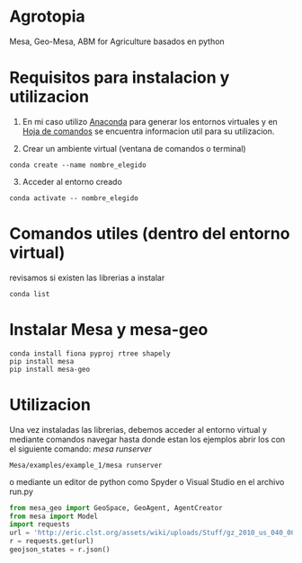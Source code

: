 # Agrotopia

 Mesa, Geo-Mesa, ABM for Agriculture
 basados en python

# Requisitos para instalacion y utilizacion

1) En mi caso utilizo [Anaconda](https://anaconda.org/) para generar los entornos virtuales y en [Hoja de comandos](https://docs.conda.io/projects/conda/en/4.6.0/_downloads/52a95608c49671267e40c689e0bc00ca/conda-cheatsheet.pdf) se encuentra informacion util para su utilizacion.

2) Crear un ambiente virtual (ventana de comandos o terminal)
```shell
conda create --name nombre_elegido
```
3) Acceder al entorno creado
```shell
conda activate -- nombre_elegido
```
# Comandos utiles (dentro del entorno virtual)
revisamos si existen las librerias a instalar
```shell
conda list
```
# Instalar Mesa y mesa-geo
```shell
conda install fiona pyproj rtree shapely
pip install mesa
pip install mesa-geo
```
# Utilizacion
Una vez instaladas las librerias, debemos acceder al entorno virtual y mediante comandos navegar hasta donde estan los ejemplos abrir los con el siguiente comando:
*mesa runserver*

```shell
Mesa/examples/example_1/mesa runserver
```

o mediante un editor de python como Spyder o Visual Studio en el archivo run.py

```python
from mesa_geo import GeoSpace, GeoAgent, AgentCreator
from mesa import Model
import requests
url = 'http://eric.clst.org/assets/wiki/uploads/Stuff/gz_2010_us_040_00_20m.json'
r = requests.get(url)
geojson_states = r.json()
```

